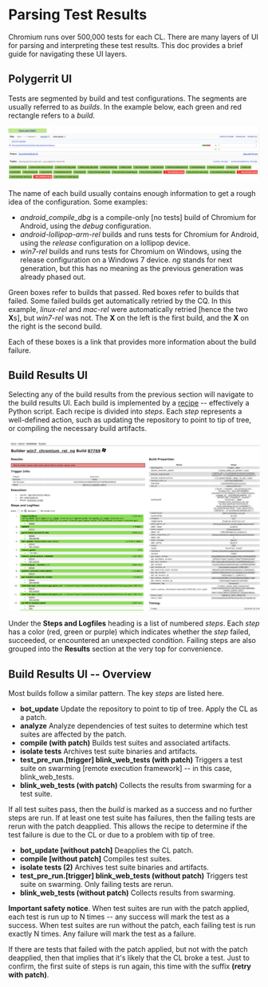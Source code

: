 # Parsing Test Results

Chromium runs over 500,000 tests for each CL. There are many layers of UI for
parsing and interpreting these test results. This doc provides a brief guide
for navigating these UI layers.

## Polygerrit UI

Tests are segmented by build and test configurations. The segments are usually
referred to as *builds*. In the example below, each green and red rectangle
refers to a *build*.

![Example polygerrit build status](images/parsing_test_results_polygerrit.png)

The name of each build usually contains enough information to get a rough idea
of the configuration. Some examples:

* *android_compile_dbg* is a compile-only [no tests] build of Chromium for
  Android, using the *debug* configuration.
* *android-lollipop-arm-rel* builds and runs tests for Chromium for Android,
  using the *release* configuration on a lollipop device.
* *win7-rel* builds and runs tests for Chromium on Windows, using
  the release configuration on a Windows 7 device. *ng* stands for next
  generation, but this has no meaning as the previous generation was already
  phased out.

Green boxes refer to builds that passed. Red boxes refer to builds that failed.
Some failed builds get automatically retried by the CQ. In this example,
*linux-rel* and *mac-rel* were automatically retried [hence the two **X**s], but
*win7-rel* was not. The **X** on the left is the first build, and the **X** on the right
is the second build.

Each of these boxes is a link that provides more information about the build
failure.

## Build Results UI

Selecting any of the build results from the previous section will navigate to
the build results UI. Each build is implemented by a [recipe] --
effectively a Python script. Each recipe is divided into *steps*. Each *step*
represents a well-defined action, such as updating the repository to point to
tip of tree, or compiling the necessary build artifacts.

[recipe]: https://chromium.googlesource.com/external/github.com/luci/recipes-py/+/master/doc/user_guide.md

![Example 1 Build Results UI](images/parsing_test_results_build_results_1.png)

Under the **Steps and Logfiles** heading is a list of numbered *steps*. Each
*step* has a color (red, green or purple) which indicates whether the *step*
failed, succeeded, or encountered an unexpected condition. Failing steps are
also grouped into the **Results** section at the very top for convenience.

## Build Results UI -- Overview

Most builds follow a similar pattern. The key *steps* are listed here.

* **bot_update** Update the repository to point to tip of tree. Apply the CL
  as a patch.
* **analyze** Analyze dependencies of test suites to determine which test
  suites are affected by the patch.
* **compile (with patch)** Builds test suites and associated artifacts.
* **isolate tests** Archives test suite binaries and artifacts.
* **test_pre_run.[trigger] blink_web_tests (with patch)** Triggers a test
  suite on swarming [remote execution framework] -- in this case,
  blink_web_tests.
* **blink_web_tests (with patch)** Collects the results from swarming for a
  test suite.

If all test suites pass, then the *build* is marked as a success and no further
steps are run. If at least one test suite has failures, then the failing tests
are rerun with the patch deapplied. This allows the recipe to determine if the
test failure is due to the CL or due to a problem with tip of tree.

* **bot_update [without patch]** Deapplies the CL patch.
* **compile [without patch]** Compiles test suites.
* **isolate tests (2)** Archives test suite binaries and artifacts.
* **test_pre_run.[trigger] blink_web_tests (without patch)** Triggers test
  suite on swarming. Only failing tests are rerun.
* **blink_web_tests (without patch)** Collects results from swarming.

**Important safety notice**. When test suites are run with the patch applied,
each test is run up to N times -- any success will mark the test as a success.
When test suites are run without the patch, each failing test is run exactly N
times. Any failure will mark the test as a failure.

If there are tests that failed with the patch applied, but not with the patch
deapplied, then that implies that it's likely that the CL broke a test. Just to
confirm, the first suite of steps is run again, this time with the suffix
**(retry with patch)**.
